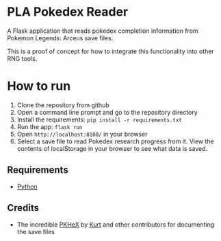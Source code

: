 # PLA Pokedex Reader

A Flask application that reads pokedex completion information from Pokemon Legends: Arceus save files.

This is a proof of concept for how to integrate this functionality into other RNG tools.

# How to run

1. Clone the repository from github
2. Open a command line prompt and go to the repository directory
3. Install the requirements: `pip install -r requirements.txt`
4. Run the app: `flask run`
5. Open `http://localhost:8100/` in your browser
6. Select a save file to read Pokedex research progress from it. View the contents of localStorage in your browser to see what data is saved.

## Requirements

- [Python](https://www.python.org/downloads/)

## Credits

- The incredible [PKHeX](https://github.com/kwsch/PKHeX) by [Kurt](https://github.com/kwsch) and other contributors for documenting the save files
